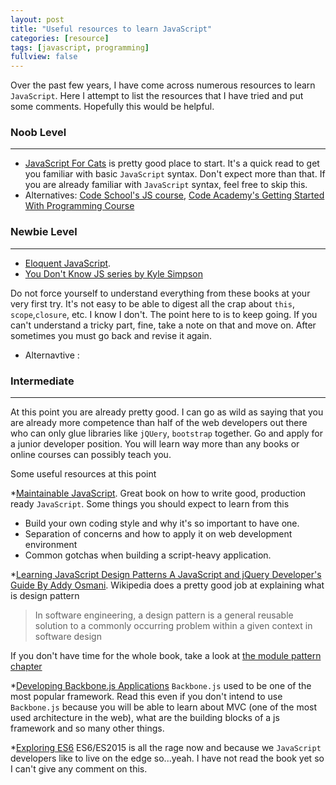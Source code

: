 ```yaml
---
layout: post
title: "Useful resources to learn JavaScript"
categories: [resource]
tags: [javascript, programming]
fullview: false
---
```


Over the past few years, I have come across numerous resources to learn `JavaScript`. Here I attempt to list the resources that I have tried and put some comments. Hopefully this would be helpful.


### Noob Level
---
* [JavaScript For Cats](http://jsforcats.com/) is pretty good place to start. It's a quick read to get you familiar with basic `JavaScript` syntax. Don't expect more than that. If you are already familiar with `JavaScript` syntax, feel free to skip this.
* Alternatives: [Code School's JS course](http://javascript-roadtrip.codeschool.com/), [Code Academy's Getting Started With Programming Course](https://www.codecademy.com/courses/getting-started-v2/0/1)

### Newbie Level
---
* [Eloquent JavaScript](http://eloquentjavascript.net/). 
* [You Don't Know JS series by Kyle Simpson](https://github.com/getify/You-Dont-Know-JS)

Do not force yourself to understand everything from these books at your very first try. It's not easy to be able to digest all the crap about `this`, `scope`,`closure`, etc. I know I don't. The point here to is to keep going. If you can't understand a tricky part, fine, take a note on that and move on. After sometimes you must go back and revise it again. 

* Alternavtive : [](http://speakingjs.com/es5/index.html)
### Intermediate
---
At this point you are already pretty good. I can go as wild as saying that you are already more competence than half of the web developers out there who can only glue libraries like `jQUery`, `bootstrap` together. Go and apply for a junior developer position. You will learn way more than any books or online courses can possibly teach you. 

Some useful resources at this point

*[Maintainable JavaScript](http://shop.oreilly.com/product/0636920025245.do). Great book on how to write good, production ready `JavaScript`. Some things you should expect to learn from this
- Build your own coding style and why it's so important to have one.&nbsp;
- Separation of concerns and how to apply it on web development environment&nbsp;
- Common gotchas when building a script-heavy application.&nbsp;


*[Learning JavaScript Design Patterns A JavaScript and jQuery Developer's Guide By Addy Osmani](http://addyosmani.com/resources/essentialjsdesignpatterns/book/). Wikipedia does a pretty good job at explaining what is design pattern

> In software engineering, a design pattern is a general reusable solution to a commonly occurring problem within a given context in software design

If you don't have time for the whole book, take a look at [the module pattern chapter](http://addyosmani.com/resources/essentialjsdesignpatterns/book/#modulepatternjavascript)

*[Developing Backbone.js Applications](http://addyosmani.github.io/backbone-fundamentals/) `Backbone.js` used to be one of the most popular framework. Read this even if you don't intend to use `Backbone.js` because you will be able to learn about MVC (one of the most used architecture in the web), what are the building blocks of a js framework and so many other things. 

*[Exploring ES6](http://exploringjs.com/es6/) ES6/ES2015 is all the rage now and because we `JavaScript` developers like to live on the edge so...yeah. I have not read the book yet so I can't give any comment on this.


